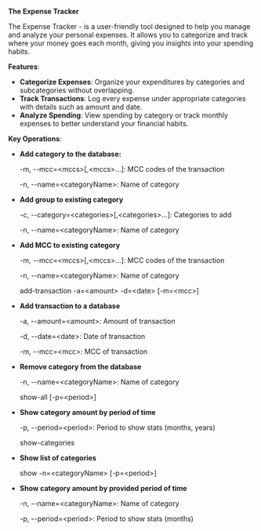 **The Expense Tracker** 

The Expense Tracker - is a user-friendly tool designed to help 
you manage and analyze your personal expenses. 
It allows you to categorize and track where your money goes each month, 
giving you insights into your spending habits.


**Features**:
- **Categorize Expenses**:
Organize your expenditures by categories and subcategories without overlapping.
- **Track Transactions**: 
Log every expense under appropriate categories with details such as amount and date.
- **Analyze Spending**: 
View spending by category or track monthly expenses to better understand your financial habits.

**Key Operations**:
- **Add category to the database:**

   -m, --mcc=&lt;mccs&gt;[,&lt;mccs&gt;...]: MCC codes of the transaction

   -n, --name=&lt;categoryName&gt;: Name of category

- **Add group to existing category**

  -c, --category=&lt;categories&gt;[,&lt;categories&gt;...]: Categories to add

  -n, --name=&lt;categoryName&gt;: Name of category

- **Add MCC to existing category**

  -m, --mcc=&lt;mccs&gt;[,&lt;mccs&gt;...]: MCC codes of the transaction

  -n, --name=&lt;categoryName&gt;: Name of category

  add-transaction -a=&lt;amount&gt; -d=&lt;date&gt; [-m=&lt;mcc&gt;]

- **Add transaction to a database**

  -a, --amount=&lt;amount&gt;: Amount of transaction

  -d, --date=&lt;date&gt;: Date of transaction

  -m, --mcc=&lt;mcc&gt;: MCC of transaction

- **Remove category from the database**

  -n, --name=&lt;categoryName&gt;: Name of category

  show-all [-p=&lt;period&gt;]

- **Show category amount by period of time**

  -p, --period=&lt;period&gt;: Period to show stats (months, years)

  show-categories

- **Show list of categories**

  show -n=&lt;categoryName&gt; [-p=&lt;period&gt;]

- **Show category amount by provided period of time**

  -n, --name=&lt;categoryName&gt;: Name of category

  -p, --period=&lt;period&gt;: Period to show stats (months)